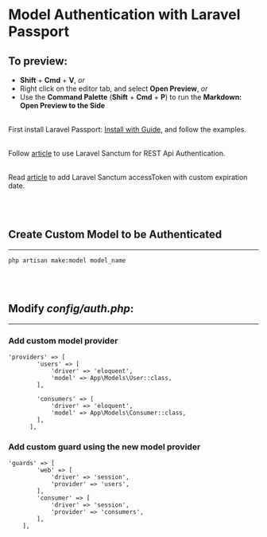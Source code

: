 # Model Authentication with Laravel Passport

## To preview:

- **Shift** + **Cmd** + **V**, _or_
- Right click on the editor tab, and select **Open Preview**, _or_
- Use the **Command Palette** (**Shift** + **Cmd** + **P**) to run the **Markdown: Open Preview to the Side**

\
First install Laravel Passport: [Install with Guide](https://laravel.com/docs/9.x/sanctum#overriding-default-models), and follow the examples.

\
Follow [article](https://www.itsolutionstuff.com/post/laravel-9-rest-api-authentication-using-sanctum-tutorialexample.html) to use Laravel Sanctum for REST Api Authentication.

\
Read [article](https://medium.com/geekculture/laravel-sanctum-with-custom-expiry-time-1b69984363e0) to add Laravel Sanctum accessToken with custom expiration date.

<br></br>

## Create Custom Model to be Authenticated

---

<pre><code>php artisan make:model model_name</code></pre>

<br></br>

## Modify _config/auth.php_:

---

### Add custom model provider

  <pre><code>'providers' => [
        'users' => [
            'driver' => 'eloquent',
            'model' => App\Models\User::class,
        ],

        'consumers' => [
            'driver' => 'eloquent',
            'model' => App\Models\Consumer::class,
        ], 
      ],</code></pre>

### Add custom guard using the new model provider

  <pre><code>'guards' => [
        'web' => [
            'driver' => 'session',
            'provider' => 'users',
        ],
        'consumer' => [
            'driver' => 'session',
            'provider' => 'consumers',
        ],
    ],</code></pre>
